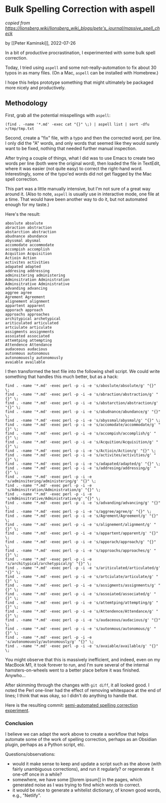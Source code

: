 # Bulk Spelling Correction with aspell

_copied from <https://lionsberg.wiki/lionsberg_wiki_blogs/pete's_journal/massive_spell_check>_

by [[Peter Kaminski]], 2022-07-26

In a bit of productive procrastination, I experimented with some bulk spell correction.

Today, I tried using `aspell` and some not-really-automation to fix about 30 typos in as many files.  (On a Mac, `aspell` can be installed with Homebrew.)

I hope this helps prototype something that might ultimately be packaged more nicely and productively.

## Methodology

First, grab all the potential misspellings with `aspell`:

```shell
(find . -name '*.md' -exec cat "{}" \;) | aspell list | sort -dfu >/tmp/tmp.txt
```

Second, create a "fix" file, with a typo and then the corrected word, per line.  I only did the "A" words, and only words that seemed like they would surely want to be fixed, nothing that needed further manual inspection.

After trying a couple of things, what I did was to use Emacs to create two words per line (both were the original word), then loaded the file in TextEdit, where it was easier (not quite easy) to correct the right-hand word.  Interestingly, some of the typo'ed words did not get flagged by the Mac spell correction.

This part was a little manually intensive, but I'm not sure of a great way around it.  (Also to note, `aspell` is usually use in interactive mode, one file at a time.  That would have been another way to do it, but not automated enough for my taste.)

Here's the result:

```
aboslute absolute
abraction abstraction
abstarction abstraction
abudnance abundance
abyssmal abysmal
accomodate accommodate
accompish accomplish
Acquition Acquisition
Actioin Action
activites activities
adapated adapted
addresing addressing
adminsitering administering
Adminsitration Administration
Adminsitrative Administrative
advanding advancing
aggree agree
Agrement Agreement
alignement alignment
appartent apparent
apporach approach
approachs approaches
architypical archetypical
ariticulated articulated
artciulate articulate
assigments assignments
assoiated associated
attemtping attempting
Attendence Attendance
audaceous audacious
autonmous autonomous
autonomouosly autonomously
avaiable available
```

I then transformed the text file into the following shell script. We could write something that handles this much better, but as a hack:

```shell
find . -name '*.md' -exec perl -p -i -e 's/aboslute/absolute/g' "{}" \;
find . -name '*.md' -exec perl -p -i -e 's/abraction/abstraction/g' "{}" \;
find . -name '*.md' -exec perl -p -i -e 's/abstarction/abstraction/g' "{}" \;
find . -name '*.md' -exec perl -p -i -e 's/abudnance/abundance/g' "{}" \;
find . -name '*.md' -exec perl -p -i -e 's/abyssmal/abysmal/g' "{}" \;
find . -name '*.md' -exec perl -p -i -e 's/accomodate/accommodate/g' "{}" \;
find . -name '*.md' -exec perl -p -i -e 's/accompish/accomplish/g' "{}" \;
find . -name '*.md' -exec perl -p -i -e 's/Acquition/Acquisition/g' "{}" \;
find . -name '*.md' -exec perl -p -i -e 's/Actioin/Action/g' "{}" \;
find . -name '*.md' -exec perl -p -i -e 's/activites/activities/g' "{}" \;
find . -name '*.md' -exec perl -p -i -e 's/adapated/adapted/g' "{}" \;
find . -name '*.md' -exec perl -p -i -e 's/addresing/addressing/g' "{}" \;
find . -name '*.md' -exec perl -p -i -e 's/adminsitering/administering/g' "{}" \;
find . -name '*.md' -exec perl -p -i -e 's/Adminsitration/Administration/g' "{}" \;
find . -name '*.md' -exec perl -p -i -e 's/Adminsitrative/Administrative/g' "{}" \;
find . -name '*.md' -exec perl -p -i -e 's/advanding/advancing/g' "{}" \;
find . -name '*.md' -exec perl -p -i -e 's/aggree/agree/g' "{}" \;
find . -name '*.md' -exec perl -p -i -e 's/Agrement/Agreement/g' "{}" \;
find . -name '*.md' -exec perl -p -i -e 's/alignement/alignment/g' "{}" \;
find . -name '*.md' -exec perl -p -i -e 's/appartent/apparent/g' "{}" \;
find . -name '*.md' -exec perl -p -i -e 's/apporach/approach/g' "{}" \;
find . -name '*.md' -exec perl -p -i -e 's/approachs/approaches/g' "{}" \;
find . -name '*.md' -exec perl -p -i -e 's/architypical/archetypical/g' "{}" \;
find . -name '*.md' -exec perl -p -i -e 's/ariticulated/articulated/g' "{}" \;
find . -name '*.md' -exec perl -p -i -e 's/artciulate/articulate/g' "{}" \;
find . -name '*.md' -exec perl -p -i -e 's/assigments/assignments/g' "{}" \;
find . -name '*.md' -exec perl -p -i -e 's/assoiated/associated/g' "{}" \;
find . -name '*.md' -exec perl -p -i -e 's/attemtping/attempting/g' "{}" \;
find . -name '*.md' -exec perl -p -i -e 's/Attendence/Attendance/g' "{}" \;
find . -name '*.md' -exec perl -p -i -e 's/audaceous/audacious/g' "{}" \;
find . -name '*.md' -exec perl -p -i -e 's/autonmous/autonomous/g' "{}" \;
find . -name '*.md' -exec perl -p -i -e 's/autonomouosly/autonomously/g' "{}" \;
find . -name '*.md' -exec perl -p -i -e 's/avaiable/available/g' "{}" \;
```

You might observe that this is massively inefficient, and indeed, even on my MacBook M1, it took forever to run, and I'm sure several of the internal hamsters-on-wheels went to a better place before it was finished.  Anywho...

After skimming through the changes with `git diff`, it all looked good.  I noted the Perl one-liner had the effect of removing whitespace at the end of lines; I think that was okay, so I didn't do anything to handle that.

Here is the resulting commit: [semi-automated spelling correction experiment](https://github.com/Lionsberg/lionsberg-wiki/commit/795c0484f441791dd73b7647b9b41a9de01922dd).

### Conclusion

I believe we can adapt the work above to create a workflow that helps automate some of the work of spelling correction, perhaps as an Obsidian plugin, perhaps as a Python script, etc.

Questions/observations:

- would it make sense to keep and update a script such as the above (with fairly unambiguous corrections), and run it regularly?  or regenerate it one-off once in a while?
- somewhere, we have some [[lorem ipsum]] in the pages, which generated noise as I was trying to find which words to correct.
- it would be nice to generate a whitelist dictionary, of known good words, e.g., "Netlify".